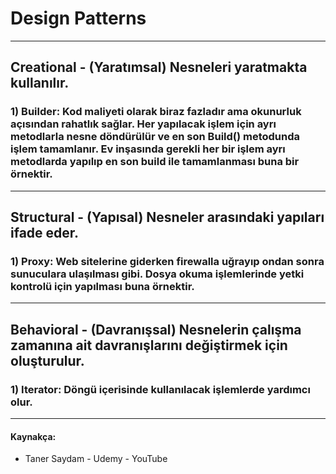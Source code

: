 # Design Patterns
---
## Creational -  (Yaratımsal) Nesneleri yaratmakta kullanılır.
### 1) Builder: Kod maliyeti olarak biraz fazladır ama okunurluk açısından rahatlık sağlar. Her yapılacak işlem için ayrı metodlarla nesne döndürülür ve en son Build() metodunda işlem tamamlanır. Ev inşasında gerekli her bir işlem ayrı metodlarda yapılıp en son build ile tamamlanması buna bir örnektir.
---
## Structural - (Yapısal) Nesneler arasındaki yapıları ifade eder.
### 1) Proxy: Web sitelerine giderken firewalla uğrayıp ondan sonra sunuculara ulaşılması gibi. Dosya okuma işlemlerinde yetki kontrolü için yapılması buna örnektir.
---
## Behavioral -  (Davranışsal) Nesnelerin çalışma zamanına ait davranışlarını değiştirmek için oluşturulur.
### 1) Iterator: Döngü içerisinde kullanılacak işlemlerde yardımcı olur.
---
#### Kaynakça:
- Taner Saydam - Udemy - YouTube
